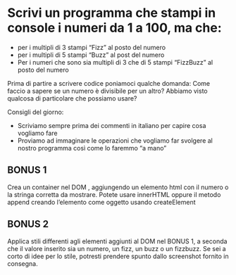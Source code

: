 # Scrivi un programma che stampi in console i numeri da 1 a 100, ma che:
- per i multipli di 3 stampi “Fizz” al posto del numero
- per i multipli di 5 stampi “Buzz” al post del numero
- Per i numeri che sono sia multipli di 3 che di 5 stampi “FizzBuzz” al posto del numero

Prima di partire a scrivere codice poniamoci qualche domanda:
Come faccio a sapere se un numero è divisibile per un altro? Abbiamo visto qualcosa di particolare che possiamo usare?

Consigli del giorno:
- Scriviamo sempre prima dei commenti in italiano per capire cosa vogliamo fare
- Proviamo ad immaginare le operazioni che vogliamo far svolgere al nostro programma così come lo faremmo “a mano”

## BONUS 1

Crea un container nel DOM , aggiungendo un elemento html con il numero o la stringa corretta da mostrare.
Potete usare innerHTML oppure il metodo append creando l’elemento come oggetto usando createElement

## BONUS 2

Applica stili differenti agli elementi aggiunti al DOM nel BONUS 1, a seconda che il valore inserito sia un numero, un fizz, un buzz o un fizzbuzz.
Se sei a corto di idee per lo stile, potresti prendere spunto dallo screenshot fornito in consegna.